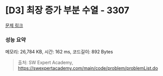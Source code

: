 # [D3] 최장 증가 부분 수열 - 3307 

[문제 링크](https://swexpertacademy.com/main/code/problem/problemDetail.do?contestProbId=AWBOKg-a6l0DFAWr) 

### 성능 요약

메모리: 26,784 KB, 시간: 162 ms, 코드길이: 892 Bytes



> 출처: SW Expert Academy, https://swexpertacademy.com/main/code/problem/problemList.do